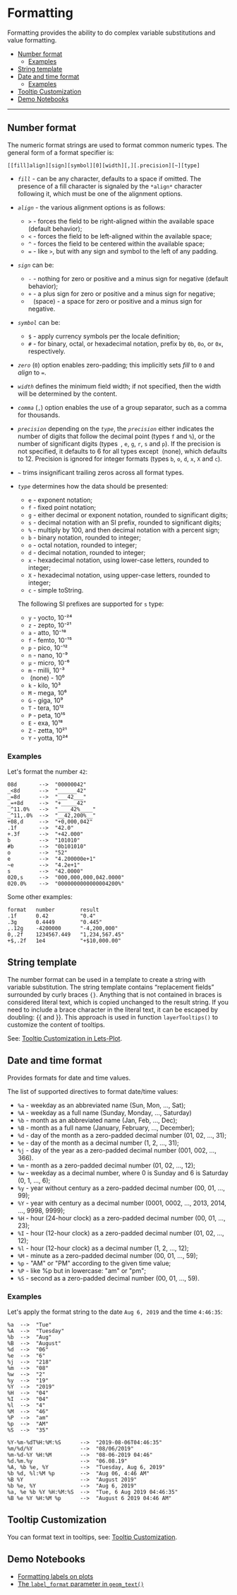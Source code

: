 # Formatting

Formatting provides the ability to do complex variable substitutions and value formatting.

- [Number format](#number-format)
  - [Examples](#examples-number-format)
- [String template](#string-template)
- [Date and time format](#datetime)
  - [Examples](#examples-datetime)
- [Tooltip Customization](#tooltips)
- [Demo Notebooks](#demo-notebooks)

------
<a id="number-format"></a>

## Number format

The numeric format strings are used to format common numeric types. The general form of a format specifier is:

```
[​[fill]align][sign][symbol][0][width][,][.precision][~][type]
```

* *`fill`* - can be any character, defaults to a space if omitted. The presence of a fill character is signaled by
  the `*align*` character following it, which must be one of the alignment options.

* *`align`* - the various alignment options is as follows:

  * `>` - forces the field to be right-aligned within the available space (default behavior);
  * `<` - forces the field to be left-aligned within the available space;
  * `^` - forces the field to be centered within the available space;
  * `=` - like `>`, but with any sign and symbol to the left of any padding.

* *`sign`* can be:

  * `-` - nothing for zero or positive and a minus sign for negative (default behavior);
  * `+` - a plus sign for zero or positive and a minus sign for negative;
  * ` ` (space) - a space for zero or positive and a minus sign for negative.

* *`symbol`* can be:

  * `$` - apply currency symbols per the locale definition;
  * `#` - for binary, octal, or hexadecimal notation, prefix by `0b`, `0o`, or `0x`, respectively.

* *`zero`* (`0`) option enables zero-padding; this implicitly sets *fill* to `0` and *align* to `=`.

* *`width`* defines the minimum field width; if not specified, then the width will be determined by the content.

* *`comma`* (`,`) option enables the use of a group separator, such as a comma for thousands.

* *`precision`* depending on the *`type`*, the *`precision`* either indicates the number of digits that follow the
  decimal point (types `f` and `%`), or the number of significant digits (types` ​`, `e`, `g`, `r`, `s` and `p`). If the
  precision is not specified, it defaults to 6 for all types except ​ (none), which defaults to 12. Precision is ignored
  for integer formats (types `b`, `o`, `d`, `x`, `X` and `c`).

* *`~`* trims insignificant trailing zeros across all format types.

* *`type`* determines how the data should be presented:

  * `e` - exponent notation;
  * `f` - fixed point notation;
  * `g` - either decimal or exponent notation, rounded to significant digits;
  * `s` - decimal notation with an SI prefix, rounded to significant digits;
  * `%` - multiply by 100, and then decimal notation with a percent sign;
  * `b` - binary notation, rounded to integer;
  * `o` - octal notation, rounded to integer;
  * `d` - decimal notation, rounded to integer;
  * `x` - hexadecimal notation, using lower-case letters, rounded to integer;
  * `X` - hexadecimal notation, using upper-case letters, rounded to integer;
  * `c` - simple toString.

  The following SI prefixes are supported for `s` type:

  * `y` - yocto, 10⁻²⁴
  * `z` - zepto, 10⁻²¹
  * `a` - atto, 10⁻¹⁸
  * `f` - femto, 10⁻¹⁵
  * `p` - pico, 10⁻¹²
  * `n` - nano, 10⁻⁹
  * `µ` - micro, 10⁻⁶
  * `m` - milli, 10⁻³
  * `​` (none) - 10⁰
  * `k` - kilo, 10³
  * `M` - mega, 10⁶
  * `G` - giga, 10⁹
  * `T` - tera, 10¹²
  * `P` - peta, 10¹⁵
  * `E` - exa, 10¹⁸
  * `Z` - zetta, 10²¹
  * `Y` - yotta, 10²⁴

<a id="examples-number-format"></a>

### Examples

Let's format the number `42`:

```
08d       -->  "00000042"
_<8d      -->  "______42"
_=8d      -->  "___42___"
_=+8d     -->  "+_____42"
_^11.0%   -->  "____42%____"
_^11,.0%  -->  "__42,200%__"
+08,d     -->  "+0,000,042"
.1f       -->  "42.0"
+.3f      -->  "+42.000"
b         -->  "101010"
#b        -->  "0b101010"
o         -->  "52"
e         -->  "4.200000e+1"
~e        -->  "4.2e+1"
s         -->  "42.0000"
020,s     -->  "000,000,000,042.0000"
020.0%    -->  "0000000000000004200%"
```

Some other examples:

```
format   number        result
.1f      0.42          "0.4"
.3g      0.4449        "0.445"
,.12g    -4200000      "-4,200,000" 
0,.2f    1234567.449   "1,234,567.45"
+$,.2f   1e4           "+$10,000.00"
```

<a id="string-template"></a>

## String template

The number format can be used in a template to create a string with variable substitution. The string template contains
“replacement fields” surrounded by curly braces `{}`. Anything that is not contained in braces is considered literal
text, which is copied unchanged to the result string. If you need to include a brace character in the literal text, it
can be escaped by doubling: {{ and }}. This approach is used in function `layerTooltips()` to customize the content of
tooltips.

See: [Tooltip Customization in Lets-Plot](https://github.com/JetBrains/lets-plot/blob/master/docs/tooltips.md).

<a id="datetime"></a>

## Date and time format

Provides formats for date and time values.

The list of supported directives to format date/time values:

* `%a` - weekday as an abbreviated name (Sun, Mon, …, Sat);
* `%A` - weekday as a full name (Sunday, Monday, …, Saturday)
* `%b` - month as an abbreviated name (Jan, Feb, …, Dec);
* `%B` - month as a full name (January, February, …, December);
* `%d` - day of the month as a zero-padded decimal number (01, 02, …, 31);
* `%e` - day of the month as a decimal number (1, 2, …, 31);
* `%j` - day of the year as a zero-padded decimal number (001, 002, …, 366).
* `%m` - month as a zero-padded decimal number (01, 02, …, 12);
* `%w` - weekday as a decimal number, where 0 is Sunday and 6 is Saturday (0, 1, …, 6);
* `%y` - year without century as a zero-padded decimal number (00, 01, …, 99);
* `%Y` - year with century as a decimal number (0001, 0002, …, 2013, 2014, …, 9998, 9999);
* `%H` - hour (24-hour clock) as a zero-padded decimal number (00, 01, …, 23);
* `%I` - hour (12-hour clock) as a zero-padded decimal number (01, 02, …, 12);
* `%l` - hour (12-hour clock) as a decimal number (1, 2, …, 12);
* `%M` - minute as a zero-padded decimal number (00, 01, …, 59);
* `%p` - "AM" or "PM" according to the given time value;
* `%P` - like %p but in lowercase: "am" or "pm";
* `%S` - second as a zero-padded decimal number (00, 01, …, 59).

<a id="examples-datetime"></a>

### Examples

Let's apply the format string to the date `Aug 6, 2019` and the time `4:46:35`:

```
%a  -->  "Tue"
%A  -->  "Tuesday"
%b  -->  "Aug"
%B  -->  "August"
%d  -->  "06"
%e  -->  "6"
%j  -->  "218"
%m  -->  "08"
%w  -->  "2" 
%y  -->  "19"
%Y  -->  "2019"
%H  -->  "04"
%I  -->  "04"
%l  -->  "4"
%M  -->  "46"
%P  -->  "am"
%p  -->  "AM"
%S  -->  "35"

%Y-%m-%dT%H:%M:%S      -->  "2019-08-06T04:46:35"
%m/%d/%Y               -->  "08/06/2019"
%m-%d-%Y %H:%M         -->  "08-06-2019 04:46"
%d.%m.%y               -->  "06.08.19"
%A, %b %e, %Y          -->  "Tuesday, Aug 6, 2019"
%b %d, %l:%M %p        -->  "Aug 06, 4:46 AM"
%B %Y                  -->  "August 2019"
%b %e, %Y              -->  "Aug 6, 2019"
%a, %e %b %Y %H:%M:%S  -->  "Tue, 6 Aug 2019 04:46:35"
%B %e %Y %H:%M %p      -->  "August 6 2019 04:46 AM"
```

<a id="tooltips"></a>
                           
## Tooltip Customization

You can format text in tooltips, see: [Tooltip Customization](https://github.com/JetBrains/lets-plot/blob/master/docs/tooltips.md).

<a id="demo-notebooks"></a>

## Demo Notebooks

* [Formatting labels on plots](https://nbviewer.jupyter.org/github/JetBrains/lets-plot-kotlin/blob/master/docs/examples/jupyter-notebooks/formatting_axes_etc.ipynb)
* [The `label_format` parameter in `geom_text()`](https://nbviewer.jupyter.org/github/JetBrains/lets-plot-kotlin/blob/master/docs/examples/jupyter-notebooks/label_format.ipynb)